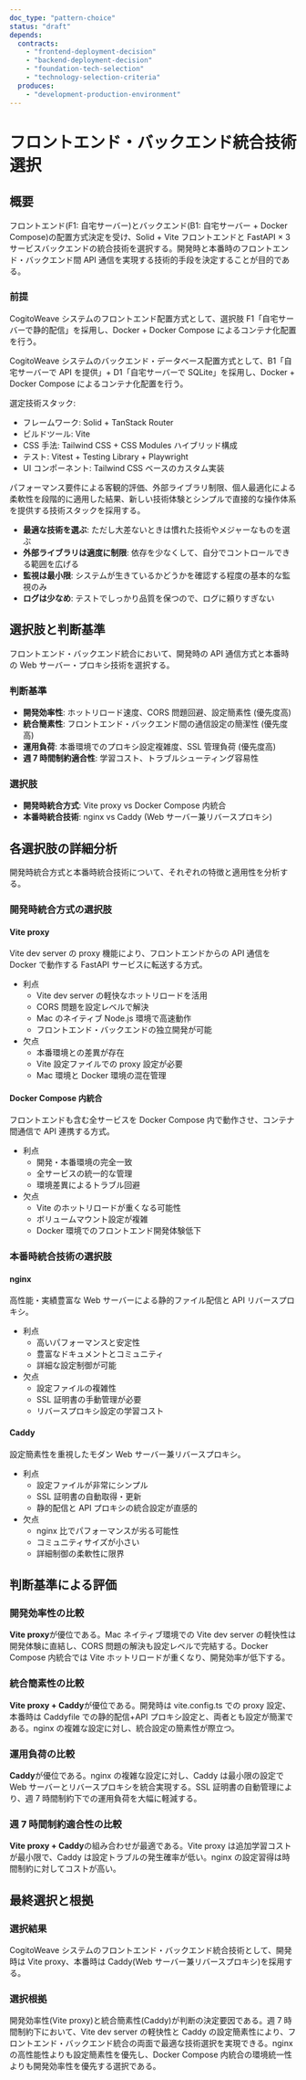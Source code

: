 ```yaml
---
doc_type: "pattern-choice"
status: "draft"
depends:
  contracts:
    - "frontend-deployment-decision"
    - "backend-deployment-decision"
    - "foundation-tech-selection"
    - "technology-selection-criteria"
  produces:
    - "development-production-environment"
---
```


# フロントエンド・バックエンド統合技術選択

## 概要

フロントエンド(F1: 自宅サーバー)とバックエンド(B1: 自宅サーバー + Docker Compose)の配置方式決定を受け、Solid + Vite フロントエンドと FastAPI × 3 サービスバックエンドの統合技術を選択する。開発時と本番時のフロントエンド・バックエンド間 API 通信を実現する技術的手段を決定することが目的である。

### 前提

<!-- PREMISE_BEGIN: frontend-deployment-decision -->

CogitoWeave システムのフロントエンド配置方式として、選択肢 F1「自宅サーバーで静的配信」を採用し、Docker + Docker Compose によるコンテナ化配置を行う。

<!-- PREMISE_END: frontend-deployment-decision -->

<!-- PREMISE_BEGIN: backend-deployment-decision -->

CogitoWeave システムのバックエンド・データベース配置方式として、B1「自宅サーバーで API を提供」+ D1「自宅サーバーで SQLite」を採用し、Docker + Docker Compose によるコンテナ化配置を行う。

<!-- PREMISE_END: backend-deployment-decision -->

<!-- PREMISE_BEGIN: foundation-tech-selection -->

選定技術スタック:

- フレームワーク: Solid + TanStack Router
- ビルドツール: Vite
- CSS 手法: Tailwind CSS + CSS Modules ハイブリッド構成
- テスト: Vitest + Testing Library + Playwright
- UI コンポーネント: Tailwind CSS ベースのカスタム実装

パフォーマンス要件による客観的評価、外部ライブラリ制限、個人最適化による柔軟性を段階的に適用した結果、新しい技術体験とシンプルで直接的な操作体系を提供する技術スタックを採用する。

<!-- PREMISE_END: foundation-tech-selection -->

<!-- PREMISE_BEGIN: technology-selection-criteria -->

- **最適な技術を選ぶ**: ただし大差ないときは慣れた技術やメジャーなものを選ぶ
- **外部ライブラリは適度に制限**: 依存を少なくして、自分でコントロールできる範囲を広げる
- **監視は最小限**: システムが生きているかどうかを確認する程度の基本的な監視のみ
- **ログは少なめ**: テストでしっかり品質を保つので、ログに頼りすぎない

<!-- PREMISE_END: technology-selection-criteria -->

## 選択肢と判断基準

フロントエンド・バックエンド統合において、開発時の API 通信方式と本番時の Web サーバー・プロキシ技術を選択する。

### 判断基準

- **開発効率性**: ホットリロード速度、CORS 問題回避、設定簡素性 (優先度高)
- **統合簡素性**: フロントエンド・バックエンド間の通信設定の簡潔性 (優先度高)
- **運用負荷**: 本番環境でのプロキシ設定複雑度、SSL 管理負荷 (優先度高)
- **週 7 時間制約適合性**: 学習コスト、トラブルシューティング容易性

### 選択肢

- **開発時統合方式**: Vite proxy vs Docker Compose 内統合
- **本番時統合技術**: nginx vs Caddy (Web サーバー兼リバースプロキシ)

## 各選択肢の詳細分析

開発時統合方式と本番時統合技術について、それぞれの特徴と適用性を分析する。

### 開発時統合方式の選択肢

#### Vite proxy

Vite dev server の proxy 機能により、フロントエンドからの API 通信を Docker で動作する FastAPI サービスに転送する方式。

- 利点
  - Vite dev server の軽快なホットリロードを活用
  - CORS 問題を設定レベルで解決
  - Mac のネイティブ Node.js 環境で高速動作
  - フロントエンド・バックエンドの独立開発が可能
- 欠点
  - 本番環境との差異が存在
  - Vite 設定ファイルでの proxy 設定が必要
  - Mac 環境と Docker 環境の混在管理

#### Docker Compose 内統合

フロントエンドも含む全サービスを Docker Compose 内で動作させ、コンテナ間通信で API 連携する方式。

- 利点
  - 開発・本番環境の完全一致
  - 全サービスの統一的な管理
  - 環境差異によるトラブル回避
- 欠点
  - Vite のホットリロードが重くなる可能性
  - ボリュームマウント設定が複雑
  - Docker 環境でのフロントエンド開発体験低下

### 本番時統合技術の選択肢

#### nginx

高性能・実績豊富な Web サーバーによる静的ファイル配信と API リバースプロキシ。

- 利点
  - 高いパフォーマンスと安定性
  - 豊富なドキュメントとコミュニティ
  - 詳細な設定制御が可能
- 欠点
  - 設定ファイルの複雑性
  - SSL 証明書の手動管理が必要
  - リバースプロキシ設定の学習コスト

#### Caddy

設定簡素性を重視したモダン Web サーバー兼リバースプロキシ。

- 利点
  - 設定ファイルが非常にシンプル
  - SSL 証明書の自動取得・更新
  - 静的配信と API プロキシの統合設定が直感的
- 欠点
  - nginx 比でパフォーマンスが劣る可能性
  - コミュニティサイズが小さい
  - 詳細制御の柔軟性に限界

## 判断基準による評価

### 開発効率性の比較

**Vite proxy**が優位である。Mac ネイティブ環境での Vite dev server の軽快性は開発体験に直結し、CORS 問題の解決も設定レベルで完結する。Docker Compose 内統合では Vite ホットリロードが重くなり、開発効率が低下する。

### 統合簡素性の比較

**Vite proxy + Caddy**が優位である。開発時は vite.config.ts での proxy 設定、本番時は Caddyfile での静的配信+API プロキシ設定と、両者とも設定が簡潔である。nginx の複雑な設定に対し、統合設定の簡素性が際立つ。

### 運用負荷の比較

**Caddy**が優位である。nginx の複雑な設定に対し、Caddy は最小限の設定で Web サーバーとリバースプロキシを統合実現する。SSL 証明書の自動管理により、週 7 時間制約下での運用負荷を大幅に軽減する。

### 週 7 時間制約適合性の比較

**Vite proxy + Caddy**の組み合わせが最適である。Vite proxy は追加学習コストが最小限で、Caddy は設定トラブルの発生確率が低い。nginx の設定習得は時間制約に対してコストが高い。

## 最終選択と根拠

### 選択結果

<!-- GLOBAL_CONCLUSION_BEGIN: development-production-environment -->

CogitoWeave システムのフロントエンド・バックエンド統合技術として、開発時は Vite proxy、本番時は Caddy(Web サーバー兼リバースプロキシ)を採用する。

<!-- GLOBAL_CONCLUSION_END: development-production-environment -->

### 選択根拠

開発効率性(Vite proxy)と統合簡素性(Caddy)が判断の決定要因である。週 7 時間制約下において、Vite dev server の軽快性と Caddy の設定簡素性により、フロントエンド・バックエンド統合の両面で最適な技術選択を実現できる。nginx の高性能性よりも設定簡素性を優先し、Docker Compose 内統合の環境統一性よりも開発効率性を優先する選択である。
